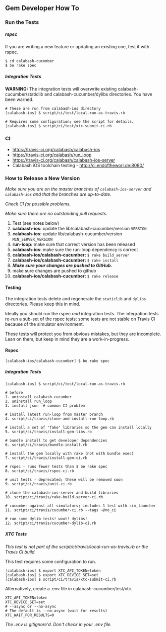 ## Gem Developer How To

### Run the Tests

##### rspec

If you are writing a new feature or updating an existing one, test it with rspec.

```
$ cd calabash-cucumber
$ be rake spec
```

##### Integration Tests

**WARNING:** The integration tests will overwrite existing calabash-cucumber/staticlib and calabash-cucumber/dylibs directories.  You have been warned.

```
# These are run from calabash-ios directory
[calabash-ios] $ script/ci/test/local-run-as-travis.rb

# Requires some configuration; see the script for details.
[calabash-ios] $ script/ci/test/xtc-submit-ci.rb
```

### CI

* https://travis-ci.org/calabash/calabash-ios
* https://travis-ci.org/calabash/run_loop
* https://travis-ci.org/calabash/calabash-ios-server
* Calabash iOS toolchain testing - http://ci.endoftheworl.de:8080/

##### 

### How to Release a New Version

_Make sure you are on the master branches of `calabash-ios-server` and `calabash-ios` and that the branches are up-to-date._

_Check CI for possible problems._

_Make sure there are no outstanding pull requests._

1. Test (see notes below)
2. **calabash-ios:** update the lib/calabash-cucumber/version `VERSION`
3. **calabash-ios:** update lib/calabash-cucumber/version `MIN_SERVER_VERSION`
4. **run-loop:** make sure that correct version has been released
5. **calabash-ios:** make sure the run-loop dependency is correct
6. **calabash-ios/calabash-cucumber:** `$ rake build_server`
7. **calabash-ios/calabash-cucumber:** `$ rake install`
8. ***Make sure your changes are pushed to GitHub.***
9. make sure changes are pushed to github
10. **calabash-ios/calabash-cucumber:** `$ rake release`

#### Testing

The integration tests delete and regenerate the `staticlib` and `dylibs` directories.  Please keep this in mind. 

Ideally you should run the rspec _and_ integration tests.  The integration tests re-run a sub-set of the rspec tests; some tests are not stable on Travis CI because of the simulator environment.

These tests will protect you from obvious mistakes, but they are incomplete.  Lean on them, but keep in mind they are a work-in-progress.

#### Rspec

```
[calabash-ios/calabash-cucumber] $ be rake spec
```

##### Integration Tests

```
[calabash-ios] $ script/ci/test/local-run-as-travis.rb

# before
1. uninstall calabash-cucumber 
2. uninstall run_loop
3. install json  # common CI problem

# install latest run-loop from master branch
4. script/ci/travis/clone-and-install-run-loop.rb

# install a set of 'fake' libraries so the gem can install locally
5. script/ci/travis/install-gem-libs.rb

# bundle install to get developer dependencies
6. script/ci/travis/bundle-install.rb

# install the gem locally with rake (not with bundle exec)
7. script/ci/travis/install-gem-ci.rb

# rspec - runs fewer tests than $ be rake spec
8. script/ci/travis/rspec-ci.rb

# unit tests - deprecated; these will be removed soon
9. script/ci/travis/unit-ci.rb

# clone the calabash-ios-server and build libraries
10. script/ci/travis/rake-build-server-ci.rb

# cucumber against all simulators; includes 1 test with sim_launcher
11. script/ci/travis/cucumber-ci.rb --tags ~@no_ci

# run some dylib tests! woot! dylibs!
12. script/ci/travis/cucumber-dylib-ci.rb
```

##### XTC Tests

_This test is not part of the script/ci/travis/local-run-as-travis.rb or the Travis CI build._

This test requires some configuration to run.

```
[calabash-ios] $ export XTC_API_TOKEN=token
[calabash-ios] $ export XTC_DEVICE_SET=set
[calabash-ios] $ script/ci/travis/xtc-submit-ci.rb
```

Alternatively, create a .env file in calabash-cucumber/test/xtc.

```
XTC_API_TOKEN=token
XTC_DEVICE_SET=set
# --async or --no-async
# The default is --no-async (wait for results)
XTC_WAIT_FOR_RESULTS=0
```

_The .env is gitignore'd.  Don't check in your .env file._